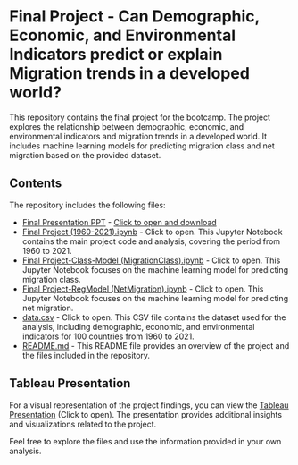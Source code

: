 # Final Project - Can Demographic, Economic, and Environmental Indicators predict or explain Migration trends in a developed world?

This repository contains the final project for the bootcamp. The project explores the relationship between demographic, economic, and environmental indicators and migration trends in a developed world. It includes machine learning models for predicting migration class and net migration based on the provided dataset.

## Contents

The repository includes the following files:

- [Final Presentation PPT](./Final%20Presentation%20PPT.pptx) - [Click to open and download](./Final%20Presentation%20PPT.pptx)
- [Final Project (1960-2021).ipynb](./Final%20Project%20(1960-2021).ipynb) - Click to open. This Jupyter Notebook contains the main project code and analysis, covering the period from 1960 to 2021.
- [Final Project-Class-Model (MigrationClass).ipynb](./Final%20Project-Class-Model%20(MigrationClass).ipynb) - Click to open. This Jupyter Notebook focuses on the machine learning model for predicting migration class.
- [Final Project-RegModel (NetMigration).ipynb](./Final%20Project-RegModel%20(NetMigration).ipynb) - Click to open. This Jupyter Notebook focuses on the machine learning model for predicting net migration.
- [data.csv](./data.csv) - Click to open. This CSV file contains the dataset used for the analysis, including demographic, economic, and environmental indicators for 100 countries from 1960 to 2021.
- [README.md](./README.md) - This README file provides an overview of the project and the files included in the repository.

## Tableau Presentation

For a visual representation of the project findings, you can view the [Tableau Presentation](https://public.tableau.com/app/profile/mat.as.grob/viz/FinalProject_16752630929140/Sheet3?publish=yes) (Click to open). The presentation provides additional insights and visualizations related to the project.

Feel free to explore the files and use the information provided in your own analysis.

